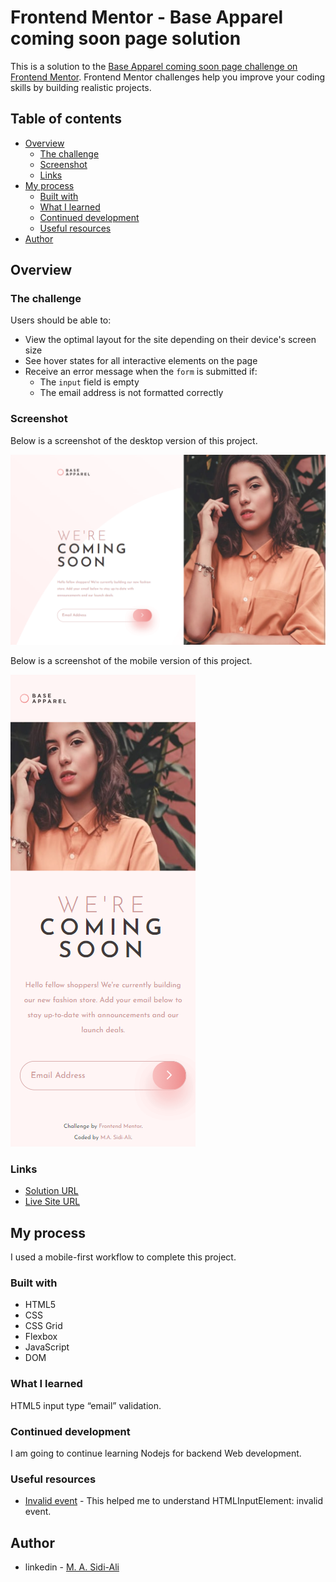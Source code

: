 # Frontend Mentor - Base Apparel coming soon page solution

This is a solution to the [Base Apparel coming soon page challenge on Frontend Mentor](https://www.frontendmentor.io/challenges/base-apparel-coming-soon-page-5d46b47f8db8a7063f9331a0). Frontend Mentor challenges help you improve your coding skills by building realistic projects.

## Table of contents

- [Overview](#overview)
  - [The challenge](#the-challenge)
  - [Screenshot](#screenshot)
  - [Links](#links)
- [My process](#my-process)
  - [Built with](#built-with)
  - [What I learned](#what-i-learned)
  - [Continued development](#continued-development)
  - [Useful resources](#useful-resources)
- [Author](#author)


## Overview

### The challenge

Users should be able to:

- View the optimal layout for the site depending on their device's screen size
- See hover states for all interactive elements on the page
- Receive an error message when the `form` is submitted if:
  - The `input` field is empty
  - The email address is not formatted correctly

### Screenshot

Below is a screenshot of the desktop version of this project.

![](images/screenshotDesktop.png)

Below is a screenshot of the mobile version of this project.

![](images/screenshotMobile.png)

### Links

- [Solution URL](https://github.com/Sidi-Ali/comingSoon)
- [Live Site URL](https://sidi-ali.github.io/comingSoon/)

## My process

I used a mobile-first workflow to complete this project.

### Built with

- HTML5
- CSS
- CSS Grid
- Flexbox
- JavaScript
- DOM

### What I learned

HTML5 input type “email” validation.

### Continued development

I am going to continue learning Nodejs for backend Web development.


### Useful resources

- [Invalid event](https://developer.mozilla.org/en-US/docs/Web/API/HTMLInputElement/invalid_event) -  This helped me to understand HTMLInputElement: invalid event.


## Author

- linkedin - [M. A. Sidi-Ali](https://www.linkedin.com/in/muhammad-adamu-sidi-ali-907a486b/)
